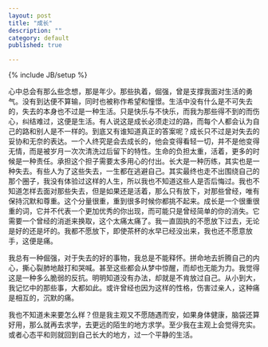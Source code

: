 ```yaml
---
layout: post
title: "成长"
description: ""
category: default
published: true

---
```

{% include JB/setup %}

心中总会有那么些念想，那是年少。那些执着，倔强，曾是支撑我面对生活的勇气。没有到达便不算输，同时也被称作希望和憧憬。生活中没有什么是不可失去的，失去的本身也不过是一种生活。只是快乐与不快乐，而我为那些得不到的而伤心，纠结难过，这便是生活。有人说这是成长必须走过的路，而每个人都会认为自己的路和别人是不一样的。到底又有谁知道真正的答案呢？成长只不过是对失去的妥协和无奈的表达。一个人终究是会去成长的，他会变得看轻一切，并不是他变得无情，而是被岁月一次次清洗过后留下的特性。生命的负担太重，活着，更多的时候是一种责任。承担这个担子需要太多用心的付出。长大是一种历练，其实也是一种失去。有些人为了这些失去，一生都在逃避自己。其实最终也走不出围绕自己的那个圈子，我没有体验过这样的人生，所以我也不知道这些人是否后悔过。我也不知道怎样去面对那些失去，但是如果还是活着，那么只有放下，对那些曾经，唯有保持沉默和尊重。这个分量很重，重到很多时候你都挑不起来。成长是一个很重很重的词，它并不代表一个更加优秀的你出现，而可能只是曾经简单的你的消失。它需要一个曾经的消逝来换取，这个太痛太痛了。我一直固执的不愿放下过去，无论是好的还是坏的。我都不愿放下，即使茶杯的水早已经没出来，我也还不愿意放手，这便是痛。

我总有一种倔强，对于失去的好的事物，我总是不能释怀。拼命地去折腾自己的内心，撕心裂肺地敲打和哭喊。甚至这些都会从梦中惊醒，而却也无能为力。我觉得这是一种多么脆弱的反抗。明明知道没有办法，却就是不肯放过自己。从小到大，我记忆中的那些事，大都如此。或许曾经也因为这样的性格，伤害过亲人，这种痛是相互的，沉默的痛。

我也不知道未来要怎么样？但是我主观又不愿随遇而安，如果身体健康，脑袋还算好用，那么就再去求学，去更远的陌生的地方求学。至少我在主观上会觉得充实。或者心态平和则就回到自己长大的地方，过一个平静的生活。